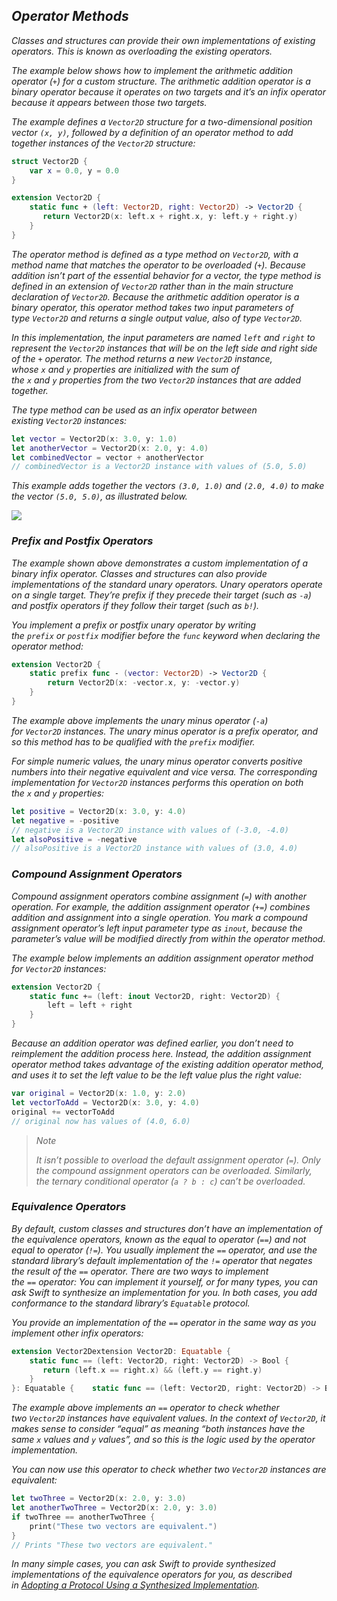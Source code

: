 ## *Operator Methods*

*Classes and structures can provide their own implementations of existing operators. This is known as overloading the existing operators.*

*The example below shows how to implement the arithmetic addition operator (`+`) for a custom structure. The arithmetic addition operator is a binary operator because it operates on two targets and it’s an infix operator because it appears between those two targets.*

*The example defines a `Vector2D` structure for a two-dimensional position vector `(x, y)`, followed by a definition of an operator method to add together instances of the `Vector2D` structure:*

```swift
struct Vector2D {
    var x = 0.0, y = 0.0
}

extension Vector2D {
    static func + (left: Vector2D, right: Vector2D) -> Vector2D {
       return Vector2D(x: left.x + right.x, y: left.y + right.y)
    }
}
```

*The operator method is defined as a type method on `Vector2D`, with a method name that matches the operator to be overloaded (`+`). Because addition isn’t part of the essential behavior for a vector, the type method is defined in an extension of `Vector2D` rather than in the main structure declaration of `Vector2D`. Because the arithmetic addition operator is a binary operator, this operator method takes two input parameters of type `Vector2D` and returns a single output value, also of type `Vector2D`.*

*In this implementation, the input parameters are named `left` and `right` to represent the `Vector2D` instances that will be on the left side and right side of the `+` operator. The method returns a new `Vector2D` instance, whose `x` and `y` properties are initialized with the sum of the `x` and `y` properties from the two `Vector2D` instances that are added together.*

*The type method can be used as an infix operator between existing `Vector2D` instances:*

```swift
let vector = Vector2D(x: 3.0, y: 1.0)
let anotherVector = Vector2D(x: 2.0, y: 4.0)
let combinedVector = vector + anotherVector
// combinedVector is a Vector2D instance with values of (5.0, 5.0)
```

*This example adds together the vectors `(3.0, 1.0)` and `(2.0, 4.0)` to make the vector `(5.0, 5.0)`, as illustrated below.*

*![](https://docs.swift.org/swift-book/images/vectorAddition@2x.png)*

### *Prefix and Postfix Operators*

*The example shown above demonstrates a custom implementation of a binary infix operator. Classes and structures can also provide implementations of the standard unary operators. Unary operators operate on a single target. They’re prefix if they precede their target (such as `-a`) and postfix operators if they follow their target (such as `b!`).*

*You implement a prefix or postfix unary operator by writing the `prefix` or `postfix` modifier before the `func` keyword when declaring the operator method:*

```swift
extension Vector2D {
    static prefix func - (vector: Vector2D) -> Vector2D {
        return Vector2D(x: -vector.x, y: -vector.y)
    }
}
```

*The example above implements the unary minus operator (`-a`) for `Vector2D` instances. The unary minus operator is a prefix operator, and so this method has to be qualified with the `prefix` modifier.*

*For simple numeric values, the unary minus operator converts positive numbers into their negative equivalent and vice versa. The corresponding implementation for `Vector2D` instances performs this operation on both the `x` and `y` properties:*

```swift
let positive = Vector2D(x: 3.0, y: 4.0)
let negative = -positive
// negative is a Vector2D instance with values of (-3.0, -4.0)
let alsoPositive = -negative
// alsoPositive is a Vector2D instance with values of (3.0, 4.0)
```

### *Compound Assignment Operators*

*Compound assignment operators combine assignment (`=`) with another operation. For example, the addition assignment operator (`+=`) combines addition and assignment into a single operation. You mark a compound assignment operator’s left input parameter type as `inout`, because the parameter’s value will be modified directly from within the operator method.*

*The example below implements an addition assignment operator method for `Vector2D` instances:*

```swift
extension Vector2D {
    static func += (left: inout Vector2D, right: Vector2D) {
        left = left + right
    }
}
```

*Because an addition operator was defined earlier, you don’t need to reimplement the addition process here. Instead, the addition assignment operator method takes advantage of the existing addition operator method, and uses it to set the left value to be the left value plus the right value:*

```swift
var original = Vector2D(x: 1.0, y: 2.0)
let vectorToAdd = Vector2D(x: 3.0, y: 4.0)
original += vectorToAdd
// original now has values of (4.0, 6.0)
```

> *Note*
> 
> *It isn’t possible to overload the default assignment operator (`=`). Only the compound assignment operators can be overloaded. Similarly, the ternary conditional operator (`a ? b : c`) can’t be overloaded.*

### *Equivalence Operators*

*By default, custom classes and structures don’t have an implementation of the equivalence operators, known as the equal to operator (`==`) and not equal to operator (`!=`). You usually implement the `==` operator, and use the standard library’s default implementation of the `!=` operator that negates the result of the `==` operator. There are two ways to implement the `==` operator: You can implement it yourself, or for many types, you can ask Swift to synthesize an implementation for you. In both cases, you add conformance to the standard library’s `Equatable` protocol.*

*You provide an implementation of the `==` operator in the same way as you implement other infix operators:*

```swift
extension Vector2Dextension Vector2D: Equatable {
    static func == (left: Vector2D, right: Vector2D) -> Bool {
       return (left.x == right.x) && (left.y == right.y)
    }
}: Equatable {    static func == (left: Vector2D, right: Vector2D) -> Bool {       return (left.x == right.x) && (left.y == right.y)    }}
```

*The example above implements an `==` operator to check whether two `Vector2D` instances have equivalent values. In the context of `Vector2D`, it makes sense to consider “equal” as meaning “both instances have the same `x` values and `y` values”, and so this is the logic used by the operator implementation.*

*You can now use this operator to check whether two `Vector2D` instances are equivalent:*

```swift
let twoThree = Vector2D(x: 2.0, y: 3.0)
let anotherTwoThree = Vector2D(x: 2.0, y: 3.0)
if twoThree == anotherTwoThree {
    print("These two vectors are equivalent.")
}
// Prints "These two vectors are equivalent."
```

*In many simple cases, you can ask Swift to provide synthesized implementations of the equivalence operators for you, as described in [Adopting a Protocol Using a Synthesized Implementation](https://docs.swift.org/swift-book/documentation/the-swift-programming-language/protocols#Adopting-a-Protocol-Using-a-Synthesized-Implementation).*
